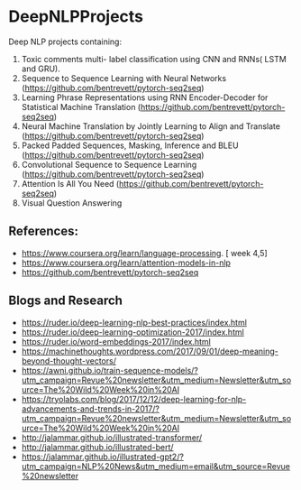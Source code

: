 # DeepNLPProjects

Deep NLP projects containing:

1. Toxic comments multi- label classification using CNN and RNNs( LSTM and GRU).
2. Sequence to Sequence Learning with Neural Networks (https://github.com/bentrevett/pytorch-seq2seq)
3. Learning Phrase Representations using RNN Encoder-Decoder for Statistical Machine Translation (https://github.com/bentrevett/pytorch-seq2seq)
4. Neural Machine Translation by Jointly Learning to Align and Translate (https://github.com/bentrevett/pytorch-seq2seq)
5. Packed Padded Sequences, Masking, Inference and BLEU (https://github.com/bentrevett/pytorch-seq2seq)
6. Convolutional Sequence to Sequence Learning (https://github.com/bentrevett/pytorch-seq2seq)
7. Attention Is All You Need (https://github.com/bentrevett/pytorch-seq2seq)
8. Visual Question Answering 


## References:

- https://www.coursera.org/learn/language-processing.  [ week 4,5]
- https://www.coursera.org/learn/attention-models-in-nlp
- https://github.com/bentrevett/pytorch-seq2seq



## Blogs and Research

- https://ruder.io/deep-learning-nlp-best-practices/index.html
- https://ruder.io/deep-learning-optimization-2017/index.html
- https://ruder.io/word-embeddings-2017/index.html
- https://machinethoughts.wordpress.com/2017/09/01/deep-meaning-beyond-thought-vectors/
- https://awni.github.io/train-sequence-models/?utm_campaign=Revue%20newsletter&utm_medium=Newsletter&utm_source=The%20Wild%20Week%20in%20AI
- https://tryolabs.com/blog/2017/12/12/deep-learning-for-nlp-advancements-and-trends-in-2017/?utm_campaign=Revue%20newsletter&utm_medium=Newsletter&utm_source=The%20Wild%20Week%20in%20AI
- http://jalammar.github.io/illustrated-transformer/
- http://jalammar.github.io/illustrated-bert/
- https://jalammar.github.io/illustrated-gpt2/?utm_campaign=NLP%20News&utm_medium=email&utm_source=Revue%20newsletter
